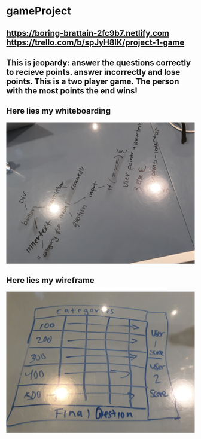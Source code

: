 # gameProject
https://boring-brattain-2fc9b7.netlify.com     
https://trello.com/b/spJyH8lK/project-1-game
---------------------------------- 

This is jeopardy: answer the questions correctly to recieve points. 
answer incorrectly and lose points.
This is a two player game. The person with the most points the end wins!
--------------------------------

Here lies my whiteboarding
------------------------------
![whiteboard](images/20190409_115637.jpg) 


**Here lies my wireframe**
--------------------------
![wireframe](images/20190409_151712.jpg) 

